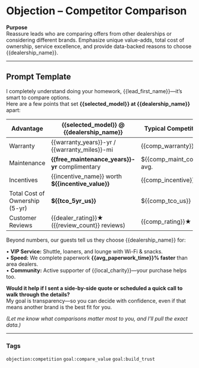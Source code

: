 # Objection – Competitor Comparison

**Purpose**  
Reassure leads who are comparing offers from other dealerships or considering different brands. Emphasize unique value-adds, total cost of ownership, service excellence, and provide data-backed reasons to choose {{dealership_name}}.

---

## Prompt Template

I completely understand doing your homework, {{lead_first_name}}—it’s smart to compare options.  
Here are a few points that set **{{selected_model}} at {{dealership_name}}** apart:

| Advantage                      | {{selected_model}} @ {{dealership_name}}          | Typical Competitor        |
| ------------------------------ | ------------------------------------------------- | ------------------------- |
| Warranty                       | {{warranty_years}}-yr / {{warranty_miles}}-mi     | {{comp_warranty}}         |
| Maintenance                    | **{{free_maintenance_years}}-yr** complimentary   | ${{comp_maint_cost}} avg. |
| Incentives                     | {{incentive_name}} worth **${{incentive_value}}** | {{comp_incentive}}        |
| Total Cost of Ownership (5-yr) | **${{tco_5yr_us}}**                               | ${{comp_tco_us}}          |
| Customer Reviews               | {{dealer_rating}}★ ({{review_count}} reviews)     | {{comp_rating}}★          |

Beyond numbers, our guests tell us they choose {{dealership_name}} for:

• **VIP Service:** Shuttle, loaners, and lounge with Wi-Fi & snacks.  
• **Speed:** We complete paperwork **{{avg_paperwork_time}}% faster** than area dealers.  
• **Community:** Active supporter of {{local_charity}}—your purchase helps too.

**Would it help if I sent a side-by-side quote or scheduled a quick call to walk through the details?**  
My goal is transparency—so you can decide with confidence, even if that means another brand is the best fit for you.

_(Let me know what comparisons matter most to you, and I’ll pull the exact data.)_

---

### Tags

`objection:competition` `goal:compare_value` `goal:build_trust`
